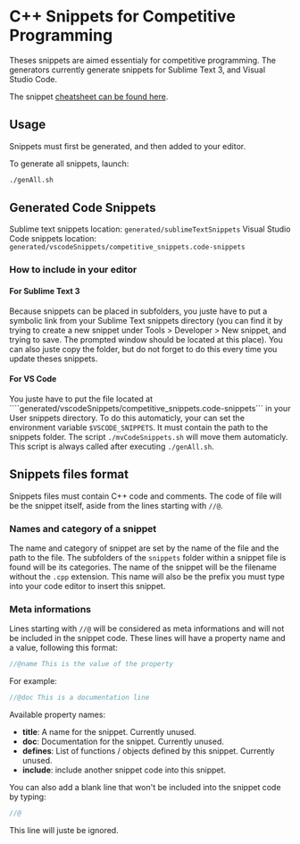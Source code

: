 # C++ Snippets for Competitive Programming

Theses snippets are aimed essentialy for competitive programming. The generators currently generate snippets for Sublime Text 3, and Visual Studio Code.

The snippet [cheatsheet can be found here](snippets.md).

## Usage

Snippets must first be generated, and then added to your editor.

To generate all snippets, launch:

```bash
./genAll.sh
```

## Generated Code Snippets

Sublime text snippets location: ```generated/sublimeTextSnippets```
Visual Studio Code snippets location: ```generated/vscodeSnippets/competitive_snippets.code-snippets```

### How to include in your editor

#### For Sublime Text 3
Because snippets can be placed in subfolders, you juste have to put a symbolic link from your Sublime Text snippets directory (you can find it by trying to create a new snippet under Tools > Developer > New snippet, and trying to save. The prompted window should be located at this place). You can also juste copy the folder, but do not forget to do this every time you update theses snippets.

#### For VS Code
You juste have to put the file located at ````generated/vscodeSnippets/competitive_snippets.code-snippets``` in your User snippets directory. To do this automaticly, your can set the environment variable `$VSCODE_SNIPPETS`. It must contain the path to the snippets folder. The script `./mvCodeSnippets.sh` will move them automaticly. This script is always called after executing `./genAll.sh`.

## Snippets files format

Snippets files must contain C++ code and comments. The code of file will be the snippet itself, aside from the lines starting with `//@`.

### Names and category of a snippet

The name and category of snippet are set by the name of the file and the path to the file. The subfolders of the `snippets` folder within a snippet file is found will be its categories. The name of the snippet will be the filename without the `.cpp` extension. This name will also be the prefix you must type into your code editor to insert this snippet.

### Meta informations

Lines starting with `//@` will be considered as meta informations and will not be included in the snippet code. These lines will have a property name and a value, following this format:
```cpp
//@name This is the value of the property
```

For example:
```cpp
//@doc This is a documentation line
```

Available property names:
- **title**: A name for the snippet. Currently unused.
- **doc**: Documentation for the snippet. Currently unused.
- **defines**: List of functions / objects defined by this snippet. Currently unused.
- **include**: include another snippet code into this snippet.

You can also add a blank line that won't be included into the snippet code by typing:
```cpp
//@
```
This line will juste be ignored.